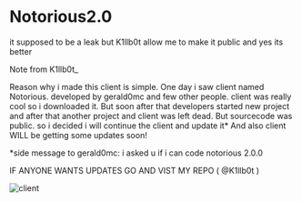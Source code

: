 # Notorious2.0
it supposed to be a leak but K1llb0t allow me to make it public
and yes its better

Note from K1llb0t_

Reason why i made this client is simple. One day i saw client named Notorious. developed by gerald0mc and few other people. client was really cool so i downloaded it.
But soon after that developers started new project and after that another project and client was left dead.
But sourcecode was public. so i decided i will continue the client and update it*
And also client WILL be getting some updates soon!

*side message to gerald0mc: i asked u if i can code notorious 2.0.0


IF ANYONE WANTS UPDATES GO AND VIST MY REPO ( @K1llb0t )



![client](https://user-images.githubusercontent.com/78656895/145986554-2b6d2568-1912-49ff-a40e-7920840afa5e.png)
